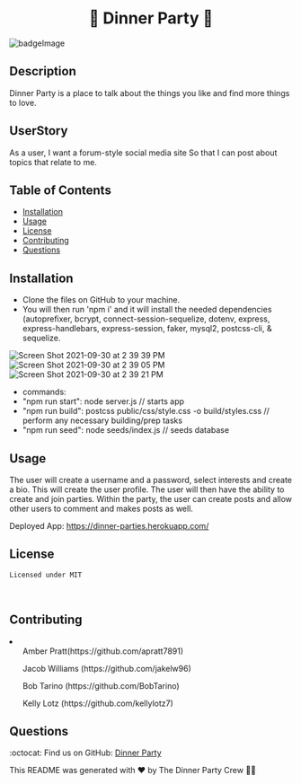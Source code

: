 <h1 align="center"> 🎉 Dinner Party 🎉</h1>

![badgeImage](https://img.shields.io/badge/license-MIT-blue)

## Description
Dinner Party is a place to talk about the things you like and find more things to love.
## UserStory
As a user,
I want a forum-style social media site
So that I can post about topics that relate to me. 
## Table of Contents
- [Installation](#install)
- [Usage](#usage)
- [License](#license)
- [Contributing](#contribution)
- [Questions](#questions)
## Installation

* Clone the files on GitHub to your machine. 
* You will then run 'npm i' and it will install the needed dependencies (autoprefixer, bcrypt, connect-session-sequelize, dotenv, express, express-handlebars, express-session, faker, mysql2, postcss-cli, & sequelize.
 
 ![Screen Shot 2021-09-30 at 2 39 39 PM](https://user-images.githubusercontent.com/79377937/135519902-18c4bb1f-44d4-401a-835a-4adc863fa266.png)
![Screen Shot 2021-09-30 at 2 39 05 PM](https://user-images.githubusercontent.com/79377937/135520028-920d0bfa-980f-4aeb-9fdb-1792449075a5.png)
![Screen Shot 2021-09-30 at 2 39 21 PM](https://user-images.githubusercontent.com/79377937/135520049-6d9725d7-0150-489d-8011-b7a178e019d9.png)

* commands:
* "npm run start": node server.js // starts app
* "npm run build": postcss public/css/style.css -o build/styles.css // perform any necessary building/prep tasks
* "npm run seed": node seeds/index.js // seeds database


## Usage
The user will create a username and a password, select interests and create a bio. This will create the user profile. The user will then have the ability to create and join parties. Within the party, the user can create posts and allow other users to comment and makes posts as well.

Deployed App: https://dinner-parties.herokuapp.com/

## License
    Licensed under MIT
<br />

## Contributing
<li>
<ul>Amber Pratt(https://github.com/apratt7891)</ul>
<ul>Jacob Williams (https://github.com/jakelw96)</ul>
<ul>Bob Tarino (https://github.com/BobTarino)</ul>
<ul>Kelly Lotz (https://github.com/kellylotz7)</ul>
</li>

## Questions

:octocat: Find us on GitHub: [Dinner Party](https://github.com/jakelw96/dinner-party)<br />


This README was generated with ❤️ by The Dinner Party Crew 👩‍💻
